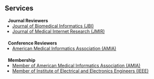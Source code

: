 ## Services

<h4 style="margin:0 10px 0;">Journal Reviewers</h4>

<ul style="margin:0 0 20px;">
  <li><a href="https://www.sciencedirect.com/journal/journal-of-biomedical-informatics"><autocolor><u>Journal of Biomedical Informatics</u> (JBI)</autocolor></a></li>
  <li><a href="https://www.jmir.org/"><autocolor><u>Journal of Medical Internet Research</u> (JMIR)</autocolor></a></li>
</ul>

<h4 style="margin:0 10px 0;">Conference Reviewers</h4>

<ul style="margin:0 0 20px;">
  <li><a href="https://amia.org/"><autocolor><u>American Medical Informatics Association</u> (AMIA)</autocolor></a></li>
</ul>

<h4 style="margin:0 10px 0;">Membership</h4>

<ul style="margin:0 0 20px;">
  <li><a href="https://amia.org/"><autocolor>Member of <u>American Medical Informatics Association</u> (AMIA)</autocolor></a></li>
  <li><a href="https://www.ieee.org/"><autocolor>Member of <u>Institute of Electrical and Electronics Engineers</u> (IEEE)</autocolor></a></li>
</ul>

